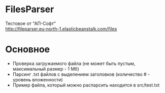 # FilesParser
Тестовое от "АП-Софт"<br>
http://fileparser.eu-north-1.elasticbeanstalk.com/files
# Основное
- Проверка загружаемого файла (не может быть пустым, максимальный размер - 1 Мб)
- Парсинг .txt файлов с выделением заголовков (количество # - уровень вложенности)
- Пример файла, который можно распарсить находится в src/test.txt
